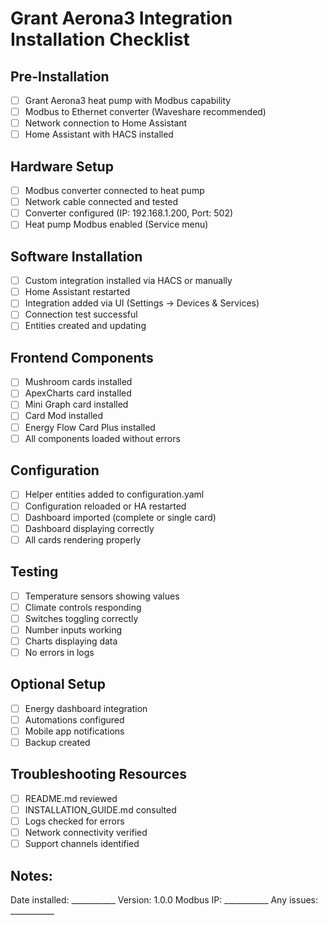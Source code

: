 
# Grant Aerona3 Integration Installation Checklist

## Pre-Installation
- [ ] Grant Aerona3 heat pump with Modbus capability
- [ ] Modbus to Ethernet converter (Waveshare recommended)
- [ ] Network connection to Home Assistant
- [ ] Home Assistant with HACS installed

## Hardware Setup
- [ ] Modbus converter connected to heat pump
- [ ] Network cable connected and tested
- [ ] Converter configured (IP: 192.168.1.200, Port: 502)
- [ ] Heat pump Modbus enabled (Service menu)

## Software Installation
- [ ] Custom integration installed via HACS or manually
- [ ] Home Assistant restarted
- [ ] Integration added via UI (Settings → Devices & Services)
- [ ] Connection test successful
- [ ] Entities created and updating

## Frontend Components
- [ ] Mushroom cards installed
- [ ] ApexCharts card installed  
- [ ] Mini Graph card installed
- [ ] Card Mod installed
- [ ] Energy Flow Card Plus installed
- [ ] All components loaded without errors

## Configuration
- [ ] Helper entities added to configuration.yaml
- [ ] Configuration reloaded or HA restarted
- [ ] Dashboard imported (complete or single card)
- [ ] Dashboard displaying correctly
- [ ] All cards rendering properly

## Testing
- [ ] Temperature sensors showing values
- [ ] Climate controls responding
- [ ] Switches toggling correctly
- [ ] Number inputs working
- [ ] Charts displaying data
- [ ] No errors in logs

## Optional Setup
- [ ] Energy dashboard integration
- [ ] Automations configured
- [ ] Mobile app notifications
- [ ] Backup created

## Troubleshooting Resources
- [ ] README.md reviewed
- [ ] INSTALLATION_GUIDE.md consulted
- [ ] Logs checked for errors
- [ ] Network connectivity verified
- [ ] Support channels identified

## Notes:
Date installed: ___________
Version: 1.0.0
Modbus IP: ___________
Any issues: ___________
